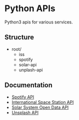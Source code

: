 # Python APIs

Python3 apis for various services.

## Structure
- root/
  - iss
  - spotify
  - solar-api
  - unplash-api

## Documentation
- [Spotify API](https://develxoper.spotify.com/documentation/web-api/)
- [International Space Station API](http://open-notify.org)
- [Solar System Open Data API](https://api.le-systeme-solaire.net/en/)
- [Unsplash API](https://unsplash.com/developers)